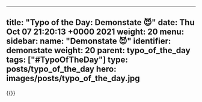
---
title: "Typo of the Day: Demonstate 😈"
date: Thu Oct 07 21:20:13 +0000 2021
weight: 20
menu:
  sidebar:
    name: "Demonstate 😈"
    identifier: demonstate
    weight: 20
    parent: typo_of_the_day
tags: ["#TypoOfTheDay"]
type: posts/typo_of_the_day
hero: images/posts/typo_of_the_day.jpg
---


{{<tweet user="mariatta" id="1446223863122051075">}}

